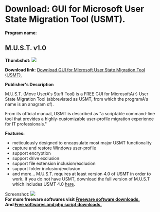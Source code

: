 # Download: GUI for Microsoft User State Migration Tool (USMT).

**Program name:**

## M.U.S.T. v1.0

  
**Thumbshot:** ![](http://www.freewarefiles.com/screenshot/must1_md.jpg)   
  
**Download link:** [Download GUI for Microsoft User State Migration Tool (USMT).](http://freesoftwares.boysofts.com/MUST_program_69006.html)  
  


**Publisher's Description**  
  


M.U.S.T. (Move UserA's Stuff Tool) is a FREE GUI for MicrosoftA(r) User State Migration Tool (abbreviated as USMT, from which the programA's name is an anagram of). 

From its official manual, USMT is described as "a scriptable command-line tool that provides a highly-customizable user-profile migration experience for IT professionals."

**Features:**

  * meticulously designed to encapsulate most major USMT functionality 
  * capture and restore Windows user-profile 
  * support encryption 
  * support drive exclusion 
  * support file extension inclusion/exclusion 
  * support folder inclusion/exclusion 
  * and more... 
M.U.S.T. requires at least version 4.0 of USMT in order to work. If you do not have USMT, download the full version of M.U.S.T which includes USMT 4.0 [here](http://dstats.net/fwd/vaqe9). 

  
  
Screenshot: ![](http://www.freewarefiles.com/screenshot/must1.jpg)   
**For more freeware softwares visit [Freeware software downloads.](http://freesoftwares.boysofts.com/)**   
**And [Free softwares and php script downloads.](http://www.boysofts.com/)**

